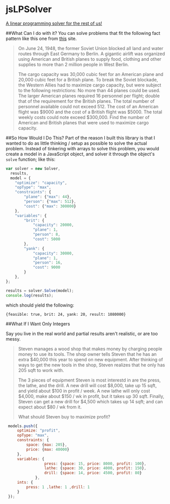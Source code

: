 jsLPSolver
==========
[A linear programming solver for the rest of us!](https://youtu.be/LbfMmCf5-ds?t=51)


##What Can I do with it?
You can solve problems that fit the following fact pattern like this one
from [this](http://math.stackexchange.com/questions/59429/berlin-airlift-linear-optimization-problem) site.

>On June 24, 1948, the former Soviet Union blocked all land and water routes through East Germany to Berlin. 
>A gigantic airlift was organized using American and British planes to supply food, clothing and other supplies 
>to more than 2 million people in West Berlin. 
>
>The cargo capacity was 30,000 cubic feet for an American plane and 20,000 cubic feet for a British plane. 
>To break the Soviet blockade, the Western Allies had to maximize cargo capacity, 
>but were subject to the following restrictions: No more than 44 planes could be used. The larger American planes required 16 
>personnel per flight; double that of the requirement for the British planes. The total number of personnel 
>available could not exceed 512. The cost of an American flight was $9000 and the cost of a British flight was $5000. 
>The total weekly costs could note exceed $300,000. 
>Find the number of American and British planes that were used to maximize cargo capacity.



##So How Would I Do This?
Part of the reason I built this library is that I wanted to do as little thinking / setup as possible
to solve the actual problem. Instead of tinkering with arrays to solve this problem, you would create a 
model in a JavaScript object, and solver it through the object's `solve` function; like this:

```javascript
var solver = new Solver,
  results,
  model = {
    "optimize": "capacity",
    "opType": "max",
    "constraints": {
        "plane": {"max": 44},
        "person": {"max": 512},
        "cost": {"max": 300000}
    },
    "variables": {
        "brit": {
            "capacity": 20000,
            "plane": 1,
            "person": 8,
            "cost": 5000
        },
        "yank": {
            "capacity": 30000,
            "plane": 1,
            "person": 16,
            "cost": 9000
        }
    },
};

results = solver.Solve(model);
console.log(results);
```

which should yield the following:
```
{feasible: true, brit: 24, yank: 20, result: 1080000}
```
##What If I Want Only Integers

Say you live in the real world and partial results aren't realistic, or are too messy.

>Steven manages a wood shop that makes money by charging people money to use its tools.
>The shop owner tells Steven that he has an extra $40,000 this year to spend on new equipment.
>After thinking of ways to get the new tools in the shop, Steven realizes that he only has 205 sqft
>to work with.
>
>The 3 pieces of equipment Steven is most interestd in are the press, the lathe, and the drill.
>A new drill will cost $8,000, take up 15 sqft, and yield about $100 in profit / week.
>A new lathe will only cost $4,000, make about $150 / wk in profit, but it takes up 30 sqft.
>Finally, Steven can get a new drill for $4,500 which takes up 14 sqft; and can expect about $80 / wk from it.
>
>What should Steven buy to maximize profit?

```javascript
 models.push({
     optimize: "profit",
     opType: "max",
     constraints: {
         space: {max: 205},
         price: {max: 40000}
     },
     variables: {
                 press: {space: 15, price: 8000, profit: 100},
                 lathe: {space: 30, price: 4000, profit: 150},
                 drill: {space: 14, price: 4500, profit: 80}
             },
     ints: {
         press: 1 ,lathe: 1 ,drill: 1
     }
 });

```
